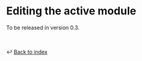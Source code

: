 # Editing the active module

To be released in version 0.3.

<br /><br />
:leftwards_arrow_with_hook: [Back to index](../index.md)

